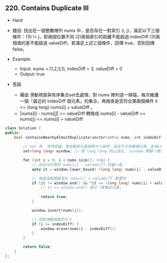 ## 220. Contains Duplicate III

- Hard
- 題目: 找出在一個整數陣列 nums 中，是否存在一對索引 (i, j)，滿足以下三個條件：(1)i != j，即兩個位置不同 (2)兩個索引的距離不能超過 indexDiff (3)兩個值的差不能超過 valueDiff。若滿足上述三個條件，回傳 true，否則回傳 false。

- Example
    - Input: nums = [1,2,3,1], indexDiff = 3, valueDiff = 0
    - Output: true

- 思路
    - 藉由 滑動視窗與有序集合set去處理，對 nums 陣列逐一掃描，每次維護一個「最近的 indexDiff 個元素」的集合，再檢查是否符合第兩個條件 it <= (long long) nums[i] + valueDiff 。
    - |nums[i] - nums[j]| <= valueDiff 轉換成 nums[i] - valueDiff <= nums[j] <= nums[i] + valueDiff

```cpp
class Solution {
public:
    bool containsNearbyAlmostDuplicate(vector<int>& nums, int indexDiff, int valueDiff) {
        
        // set 為  有序容器，會自動把元素按照大小排序，並且不允許重複元素，支持insert()、erase()、find()、lower_bound() 等操作
        set<long long> window; // 用 long long 防止溢位， window 模擬一個滑動視窗，維持最近 indexDiff 個元素

        for (int i = 0; i < nums.size(); ++i) {
            // 找出大於等於 nums[i] - valueDiff 的最小值
            auto it = window.lower_bound( (long long) nums[i] - valueDiff); // lower_bound(target)，這會找出集合中第一個 ≥ target 的值。

            // 檢查這個值是否在 nums[i] + valueDiff 範圍內
            if (it != window.end() && *it <= (long long) nums[i] + valueDiff) { 
                // it == window.end() 表示「查無此元素」
                 
                return true;
            }

            window.insert(nums[i]);

            // 控制滑動視窗的大小
            if (i >= indexDiff) {
                window.erase(nums[i - indexDiff]);
            }
        }

        return false;
    }
};
```
